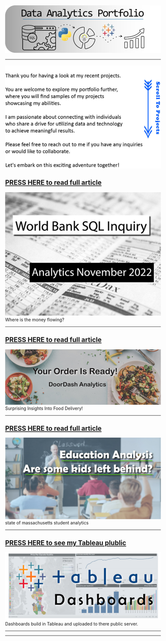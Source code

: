 #### <img src="images/Portfolio_Header.png?raw=true"/>

---

#### <img src="images/welcome message2.jpg?raw=true"/>

## [PRESS HERE to read full article](/Bank_Project.md)
<img src="Bank_Vissuals/Bank Project Header.jpg?raw=true"/>
Where is the money flowing?

---
## [PRESS HERE to read full article](/doordash_project.md)
<img src="images/TitleImage_Doordash_Trimmed.jpg?raw=true"/>
Surprising Insights Into Food Delivery!

---
## [PRESS HERE to read full article](/schoolproject.md)
<img src="images/Education project.jpg?raw=true"/>
state of massachusetts student analytics


---
## [PRESS HERE to see my Tableau plublic](https://public.tableau.com/app/profile/trevor.maxwell4413)
<img src="images/Tableau Thumbnail.png?raw=true"/>
Dashboards build in Tableau and uploaded to there public server. 

---


---




